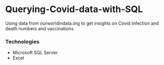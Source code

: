 # Querying-Covid-data-with-SQL
Using data from ourworldindata.org to get insights on Covid infection and death numbers and vaccinations

### Technologies
* Microsoft SQL Server
* Excel

